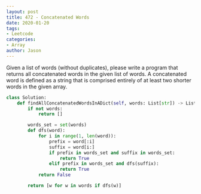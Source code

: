 ```yaml
---
layout: post
title: 472 - Concatenated Words
date: 2020-01-20
tags:
- Leetcode
categories:
- Array
author: Jason
---
```

Given a list of words (without duplicates), please write a program that returns all concatenated words in the given list of words. A concatenated word is defined as a string that is comprised entirely of at least two shorter words in the given array.

```python
class Solution:
    def findAllConcatenatedWordsInADict(self, words: List[str]) -> List[str]:
        if not words:
            return []

        words_set = set(words)
        def dfs(word):
            for i in range(1, len(word)):
                prefix = word[:i]
                suffix = word[i:]
                if prefix in words_set and suffix in words_set:
                    return True
                elif prefix in words_set and dfs(suffix):
                    return True
            return False

        return [w for w in words if dfs(w)]
```
